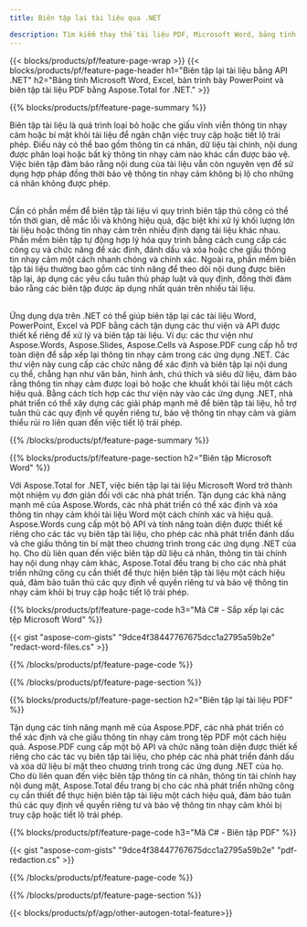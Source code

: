 ```yaml
---
title: Biên tập lại tài liệu qua .NET 

description: Tìm kiếm thay thế tài liệu PDF, Microsoft Word, bảng tính Excel và dữ liệu bản trình bày PowerPoint thông qua ứng dụng .NET. Mã C# được liệt kê
---
```


{{< blocks/products/pf/feature-page-wrap >}}
{{< blocks/products/pf/feature-page-header h1="Biên tập lại tài liệu bằng API .NET" h2="Bảng tính Microsoft Word, Excel, bản trình bày PowerPoint và biên tập tài liệu PDF bằng Aspose.Total for .NET." >}}

{{% blocks/products/pf/feature-page-summary %}}

Biên tập tài liệu là quá trình loại bỏ hoặc che giấu vĩnh viễn thông tin nhạy cảm hoặc bí mật khỏi tài liệu để ngăn chặn việc truy cập hoặc tiết lộ trái phép. Điều này có thể bao gồm thông tin cá nhân, dữ liệu tài chính, nội dung được phân loại hoặc bất kỳ thông tin nhạy cảm nào khác cần được bảo vệ. Việc biên tập đảm bảo rằng nội dung của tài liệu vẫn còn nguyên vẹn để sử dụng hợp pháp đồng thời bảo vệ thông tin nhạy cảm không bị lộ cho những cá nhân không được phép. <br /><br />

Cần có phần mềm để biên tập tài liệu vì quy trình biên tập thủ công có thể tốn thời gian, dễ mắc lỗi và không hiệu quả, đặc biệt khi xử lý khối lượng lớn tài liệu hoặc thông tin nhạy cảm trên nhiều định dạng tài liệu khác nhau. Phần mềm biên tập tự động hợp lý hóa quy trình bằng cách cung cấp các công cụ và chức năng để xác định, đánh dấu và xóa hoặc che giấu thông tin nhạy cảm một cách nhanh chóng và chính xác. Ngoài ra, phần mềm biên tập tài liệu thường bao gồm các tính năng để theo dõi nội dung được biên tập lại, áp dụng các yêu cầu tuân thủ pháp luật và quy định, đồng thời đảm bảo rằng các biên tập được áp dụng nhất quán trên nhiều tài liệu.<br /><br />

Ứng dụng dựa trên .NET có thể giúp biên tập lại các tài liệu Word, PowerPoint, Excel và PDF bằng cách tận dụng các thư viện và API được thiết kế riêng để xử lý và biên tập tài liệu. Ví dụ: các thư viện như Aspose.Words, Aspose.Slides, Aspose.Cells và Aspose.PDF cung cấp hỗ trợ toàn diện để sắp xếp lại thông tin nhạy cảm trong các ứng dụng .NET. Các thư viện này cung cấp các chức năng để xác định và biên tập lại nội dung cụ thể, chẳng hạn như văn bản, hình ảnh, chú thích và siêu dữ liệu, đảm bảo rằng thông tin nhạy cảm được loại bỏ hoặc che khuất khỏi tài liệu một cách hiệu quả. Bằng cách tích hợp các thư viện này vào các ứng dụng .NET, nhà phát triển có thể xây dựng các giải pháp mạnh mẽ để biên tập tài liệu, hỗ trợ tuân thủ các quy định về quyền riêng tư, bảo vệ thông tin nhạy cảm và giảm thiểu rủi ro liên quan đến việc tiết lộ trái phép.


{{% /blocks/products/pf/feature-page-summary  %}}

{{% blocks/products/pf/feature-page-section  h2="Biên tập Microsoft Word" %}}

Với Aspose.Total for .NET, việc biên tập lại tài liệu Microsoft Word trở thành một nhiệm vụ đơn giản đối với các nhà phát triển. Tận dụng các khả năng mạnh mẽ của Aspose.Words, các nhà phát triển có thể xác định và xóa thông tin nhạy cảm khỏi tài liệu Word một cách chính xác và hiệu quả. Aspose.Words cung cấp một bộ API và tính năng toàn diện được thiết kế riêng cho các tác vụ biên tập tài liệu, cho phép các nhà phát triển đánh dấu và che giấu thông tin bí mật theo chương trình trong các ứng dụng .NET của họ. Cho dù liên quan đến việc biên tập dữ liệu cá nhân, thông tin tài chính hay nội dung nhạy cảm khác, Aspose.Total đều trang bị cho các nhà phát triển những công cụ cần thiết để thực hiện biên tập tài liệu một cách hiệu quả, đảm bảo tuân thủ các quy định về quyền riêng tư và bảo vệ thông tin nhạy cảm khỏi bị truy cập hoặc tiết lộ trái phép.

{{% blocks/products/pf/feature-page-code h3="Mã C# - Sắp xếp lại các tệp Microsoft Word" %}}

{{< gist "aspose-com-gists" "9dce4f38447767675dcc1a2795a59b2e" "redact-word-files.cs" >}}

{{% /blocks/products/pf/feature-page-code  %}}

{{% /blocks/products/pf/feature-page-section %}}

{{% blocks/products/pf/feature-page-section  h2="Biên tập lại tài liệu PDF" %}}

Tận dụng các tính năng mạnh mẽ của Aspose.PDF, các nhà phát triển có thể xác định và che giấu thông tin nhạy cảm trong tệp PDF một cách hiệu quả. Aspose.PDF cung cấp một bộ API và chức năng toàn diện được thiết kế riêng cho các tác vụ biên tập tài liệu, cho phép các nhà phát triển đánh dấu và xóa dữ liệu bí mật theo chương trình trong các ứng dụng .NET của họ. Cho dù liên quan đến việc biên tập thông tin cá nhân, thông tin tài chính hay nội dung mật, Aspose.Total đều trang bị cho các nhà phát triển những công cụ cần thiết để thực hiện biên tập tài liệu một cách hiệu quả, đảm bảo tuân thủ các quy định về quyền riêng tư và bảo vệ thông tin nhạy cảm khỏi bị truy cập hoặc tiết lộ trái phép.

{{% blocks/products/pf/feature-page-code h3="Mã C# - Biên tập PDF" %}}

{{< gist "aspose-com-gists" "9dce4f38447767675dcc1a2795a59b2e" "pdf-redaction.cs" >}}

{{% /blocks/products/pf/feature-page-code  %}}

{{% /blocks/products/pf/feature-page-section %}}

{{< blocks/products/pf/agp/other-autogen-total-feature>}}